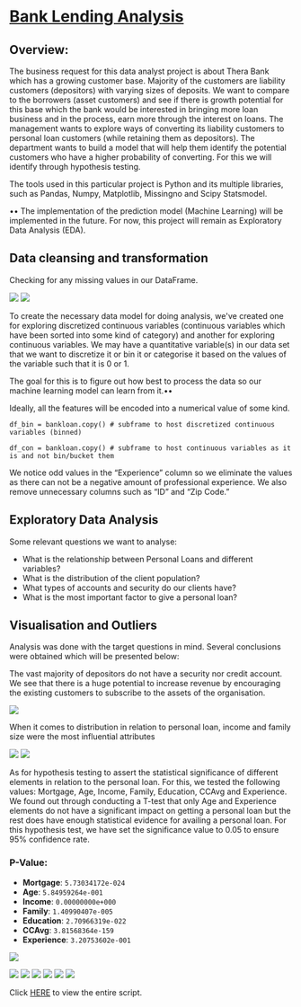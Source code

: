 # [Bank Lending Analysis](https://github.com/rhannula/Bank_Loan_Analysis)

## Overview:

The business request for this data analyst project is about Thera Bank which has a growing customer base. Majority of the customers are liability customers (depositors) with varying sizes of deposits. We want to compare to the borrowers (asset customers) and see if there is growth potential for this base which the bank would be interested in bringing more loan business and in the process, earn more through the interest on loans. The management wants to explore ways of converting its liability customers to personal loan customers (while retaining them as depositors). 
The department wants to build a model that will help them identify the potential customers who have a higher probability of converting. For this we will identify through hypothesis testing. 

The tools used in this particular project is Python and its multiple libraries, such as Pandas, Numpy, Matplotlib, Missingno and Scipy Statsmodel.

•• The implementation of the prediction model (Machine Learning) will be implemented in the future. For now, this project will remain as Exploratory Data Analysis (EDA).  



## Data cleansing and transformation

Checking for any missing values in our DataFrame.

![](https://github.com/rhannula/Bank_Loan_Analysis/blob/29133729cf511caa8379203bf193b0c3010db4db/Pictures/Screenshot%202022-11-09%20at%2002.14.12.png)
![](https://github.com/rhannula/Bank_Loan_Analysis/blob/29133729cf511caa8379203bf193b0c3010db4db/Pictures/Screenshot%202022-11-09%20at%2002.14.37.png)

To create the necessary data model for doing analysis, we've created one for exploring discretized continuous variables (continuous variables which have been sorted into some kind of category) and another for exploring continuous variables. We may have a quantitative variable(s) in our data set that we want to discretize it or bin it or categorise it based on the values of the variable such that it is 0 or 1.

The goal for this is to figure out how best to process the data so our machine learning model can learn from it.••


Ideally, all the features will be encoded into a numerical value of some kind.

`df_bin = bankloan.copy() # subframe to host discretized continuous variables (binned)`

`df_con = bankloan.copy() # subframe to host continuous variables as it is and not bin/bucket them`


We notice odd values in the “Experience” column so we eliminate the values as there can not be a negative amount of professional experience. 
We also remove unnecessary columns such as “ID” and “Zip Code.”



## Exploratory Data Analysis

Some relevant questions we want to analyse:

- What is the relationship between Personal Loans and different variables?
- What is the distribution of the client population?
- What types of accounts and security do our clients have?
- What is the most important factor to give a personal loan?



## Visualisation and Outliers

Analysis was done with the target questions in mind. Several conclusions were obtained which will be presented below:

The vast majority of depositors do not have a security nor credit account. We see that there is a huge potential to increase revenue by encouraging the existing customers to subscribe to the assets of the organisation. 

![](https://github.com/rhannula/Bank_Loan_Analysis/blob/7537cf0907310ae711a904c2f3fd7a0ec9f0af33/Pictures/Screenshot%202022-11-09%20at%2014.39.18.png)


When it comes to distribution in relation to personal loan, income and family size were the most influential attributes

![](https://github.com/rhannula/Bank_Loan_Analysis/blob/cc4234835b85dc079c11235ce1ea3eecc33bb04d/Pictures/Screenshot%202022-11-09%20at%2014.43.09.png)
![](https://github.com/rhannula/Bank_Loan_Analysis/blob/7650ea05fba7d75a60dc0077928705e8e914b60c/Pictures/Screenshot%202022-11-09%20at%2014.51.06.png)

As for hypothesis testing to assert the statistical significance of different elements in relation to the personal loan. For this, we tested the following values: Mortgage, Age, Income, Family, Education, CCAvg and Experience. We found out through conducting a T-test that only Age and Experience elements do not have a significant impact on getting a personal loan but the rest does have enough statistical evidence for availing a personal loan. For this hypothesis test, we have set the significance value to 0.05 to ensure 95% confidence rate. 

### P-Value:
- **Mortgage**: `5.73034172e-024`
- **Age**: `5.84959264e-001`
- **Income**: `0.00000000e+000`
- **Family**: `1.40990407e-005`
- **Education**: `2.70966319e-022`
- **CCAvg**: `3.81568364e-159`
- **Experience**: `3.20753602e-001`



![](https://github.com/rhannula/Bank_Loan_Analysis/blob/2be79e6e32ed39c4f87472f09e86660c9dcbdcb8/Pictures/Screenshot%202022-11-09%20at%2016.33.38.png)

![](https://github.com/rhannula/Bank_Loan_Analysis/blob/2be79e6e32ed39c4f87472f09e86660c9dcbdcb8/Pictures/Screenshot%202022-11-09%20at%2016.46.00.png)
![](https://github.com/rhannula/Bank_Loan_Analysis/blob/2be79e6e32ed39c4f87472f09e86660c9dcbdcb8/Pictures/Screenshot%202022-11-09%20at%2016.52.17.png)
![](https://github.com/rhannula/Bank_Loan_Analysis/blob/2be79e6e32ed39c4f87472f09e86660c9dcbdcb8/Pictures/Screenshot%202022-11-09%20at%2016.52.32.png)
![](https://github.com/rhannula/Bank_Loan_Analysis/blob/2be79e6e32ed39c4f87472f09e86660c9dcbdcb8/Pictures/Screenshot%202022-11-09%20at%2016.52.47.png)
![](https://github.com/rhannula/Bank_Loan_Analysis/blob/2be79e6e32ed39c4f87472f09e86660c9dcbdcb8/Pictures/Screenshot%202022-11-09%20at%2016.53.01.png)
![](https://github.com/rhannula/Bank_Loan_Analysis/blob/2be79e6e32ed39c4f87472f09e86660c9dcbdcb8/Pictures/Screenshot%202022-11-09%20at%2016.53.13.png)





Click [HERE](https://github.com/rhannula/Bank_Loan_Analysis/blob/main/Code/Bank%20Loan%20Analysis.ipynb) to view the entire script.

